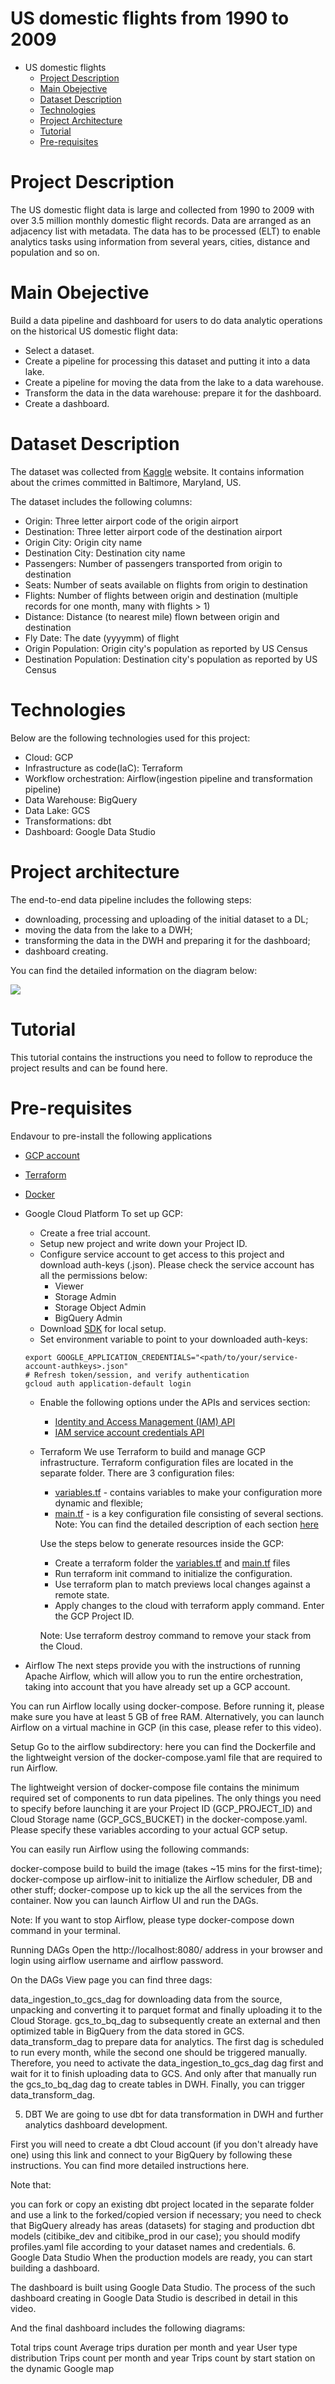 # US domestic flights from 1990 to 2009
* US domestic flights
  * [Project Description](#project-description)
  * [Main Obejective](#main-objective)
  * [Dataset Description](#data-description)
  * [Technologies](#technologies)
  * [Project Architecture](#project-architecture)
  * [Tutorial](#tutorial)
  * [Pre-requisites](#pre-requisites)

# Project Description
The US domestic flight data is large and collected from 1990 to 2009 with over 3.5 million monthly domestic flight records. Data are arranged as an adjacency list with metadata. The data has to be processed (ELT) to enable analytics tasks using information from several years, cities, distance and population and so on.

# Main Obejective
Build a data pipeline and dashboard for users to do data analytic operations on the historical US domestic flight data:

  * Select a dataset.
  * Create a pipeline for processing this dataset and putting it into a data lake.
  * Create a pipeline for moving the data from the lake to a data warehouse.
  * Transform the data in the data warehouse: prepare it for the dashboard.
  * Create a dashboard.

# Dataset Description
The dataset was collected from [Kaggle](https://www.kaggle.com/datasets/ryanjt/us-domestic-flights-from-1990-to-2009) website. It contains information about the crimes committed in Baltimore, Maryland, US.

The dataset includes the following columns:
  * Origin: Three letter airport code of the origin airport
  * Destination: Three letter airport code of the destination airport
  * Origin City: Origin city name
  * Destination City: Destination city name
  * Passengers: Number of passengers transported from origin to destination
  * Seats: Number of seats available on flights from origin to destination
  * Flights:	Number of flights between origin and destination (multiple records for one month, many with flights > 1)
  * Distance:	Distance (to nearest mile) flown between origin and destination
  * Fly Date:	The date (yyyymm) of flight
  * Origin Population:	Origin city's population as reported by US Census
  * Destination Population:	Destination city's population as reported by US Census 

# Technologies
Below are the following technologies used for this project:

  * Cloud: GCP
  * Infrastructure as code(IaC): Terraform
  * Workflow orchestration: Airflow(ingestion pipeline and transformation pipeline)
  * Data Warehouse: BigQuery
  * Data Lake: GCS
  * Transformations: dbt 
  * Dashboard: Google Data Studio  

# Project architecture
The end-to-end data pipeline includes the following steps:

  * downloading, processing and uploading of the initial dataset to a DL;
  * moving the data from the lake to a DWH;
  * transforming the data in the DWH and preparing it for the dashboard;
  * dashboard creating.

You can find the detailed information on the diagram below:

![](https://github.com/ukokobili/baltimore/blob/main/images/Picture1.png)

# Tutorial
This tutorial contains the instructions you need to follow to reproduce the project results and can be found here.

# Pre-requisites
Endavour to pre-install the following applications
  * [GCP account](https://cloud.google.com/)
  * [Terraform](https://www.terraform.io/downloads)
  * [Docker](https://www.docker.com/products/docker-desktop/)

* Google Cloud Platform
  To set up GCP:

  * Create a free trial account.
  * Setup new project and write down your Project ID.
  * Configure service account to get access to this project and download auth-keys (.json). Please check the service account has all the permissions below:
    * Viewer
    * Storage Admin
    * Storage Object Admin
    * BigQuery Admin
  * Download [SDK](https://cloud.google.com/sdk) for local setup.
  * Set environment variable to point to your downloaded auth-keys:
  
  
  ```
  export GOOGLE_APPLICATION_CREDENTIALS="<path/to/your/service-account-authkeys>.json"
  # Refresh token/session, and verify authentication
  gcloud auth application-default login
  ```
  
  * Enable the following options under the APIs and services section:
     * [Identity and Access Management (IAM) API](https://console.cloud.google.com/apis/library/iam.googleapis.com?project=github-hn-1123)
     * [IAM service account credentials API](https://console.cloud.google.com/apis/library/iamcredentials.googleapis.com?project=github-hn-1123)
     
  * Terraform
    We use Terraform to build and manage GCP infrastructure. Terraform configuration files are located in the separate folder. There are 3 configuration files:

     * [variables.tf](https://github.com/ukokobili/US_domestic_flights/blob/main/terraform/variables.tf) - contains variables to make your configuration more dynamic and flexible;
     * [main.tf](https://github.com/ukokobili/US_domestic_flights/blob/main/terraform/main.tf) - is a key configuration file consisting of several sections.
     Note: You can find the detailed description of each section [here](https://github.com/DataTalksClub/data-engineering-zoomcamp/blob/main/week_1_basics_n_setup/1_terraform_gcp/1_terraform_overview.md)

     Use the steps below to generate resources inside the GCP:

      * Create a terraform folder the [variables.tf](https://github.com/ukokobili/US_domestic_flights/blob/main/terraform/variables.tf) and [main.tf](https://github.com/ukokobili/US_domestic_flights/blob/main/terraform/main.tf) files 
      * Run terraform init command to initialize the configuration.
      * Use terraform plan to match previews local changes against a remote state.
      * Apply changes to the cloud with terraform apply command.
      Enter the GCP Project ID. 
      
      Note: Use terraform destroy command to remove your stack from the Cloud.

 * Airflow
The next steps provide you with the instructions of running Apache Airflow, which will allow you to run the entire orchestration, taking into account that you have already set up a GCP account.

You can run Airflow locally using docker-compose. Before running it, please make sure you have at least 5 GB of free RAM. Alternatively, you can launch Airflow on a virtual machine in GCP (in this case, please refer to this video).

Setup
Go to the airflow subdirectory: here you can find the Dockerfile and the lightweight version of the docker-compose.yaml file that are required to run Airflow.

The lightweight version of docker-compose file contains the minimum required set of components to run data pipelines. The only things you need to specify before launching it are your Project ID (GCP_PROJECT_ID) and Cloud Storage name (GCP_GCS_BUCKET) in the docker-compose.yaml. Please specify these variables according to your actual GCP setup.

You can easily run Airflow using the following commands:

docker-compose build to build the image (takes ~15 mins for the first-time);
docker-compose up airflow-init to initialize the Airflow scheduler, DB and other stuff;
docker-compose up to kick up the all the services from the container.
Now you can launch Airflow UI and run the DAGs.

Note: If you want to stop Airflow, please type docker-compose down command in your terminal.

Running DAGs
Open the http://localhost:8080/ address in your browser and login using airflow username and airflow password.

On the DAGs View page you can find three dags:

data_ingestion_to_gcs_dag for downloading data from the source, unpacking and converting it to parquet format and finally uploading it to the Cloud Storage.
gcs_to_bq_dag to subsequently create an external and then optimized table in BigQuery from the data stored in GCS.
data_transform_dag to prepare data for analytics.
The first dag is scheduled to run every month, while the second one should be triggered manually. Therefore, you need to activate the data_ingestion_to_gcs_dag dag first and wait for it to finish uploading data to GCS. And only after that manually run the gcs_to_bq_dag dag to create tables in DWH. Finally, you can trigger data_transform_dag.

5. DBT
We are going to use dbt for data transformation in DWH and further analytics dashboard development.

First you will need to create a dbt Cloud account (if you don't already have one) using this link and connect to your BigQuery by following these instructions. You can find more detailed instructions here.

Note that:

you can fork or copy an existing dbt project located in the separate folder and use a link to the forked/copied version if necessary;
you need to check that BigQuery already has areas (datasets) for staging and production dbt models (citibike_dev and citibike_prod in our case);
you should modify profiles.yaml file according to your dataset names and credentials.
6. Google Data Studio
When the production models are ready, you can start building a dashboard.

The dashboard is built using Google Data Studio. The process of the such dashboard creating in Google Data Studio is described in detail in this video.

And the final dashboard includes the following diagrams:

Total trips count
Average trips duration per month and year
User type distribution
Trips count per month and year
Trips count by start station on the dynamic Google map



